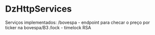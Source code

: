 # DzHttpServices
Serviços implementados:
/bovespa - endpoint para checar o preço por ticker na bovespa/B3
/lock - timelock RSA
